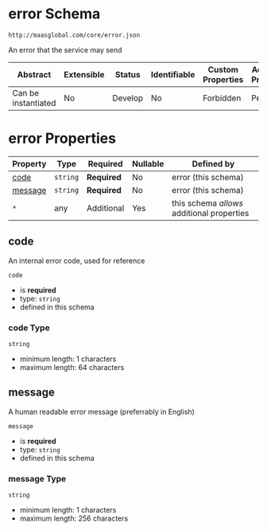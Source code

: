 # error Schema

```
http://maasglobal.com/core/error.json
```

An error that the service may send

| Abstract            | Extensible | Status  | Identifiable | Custom Properties | Additional Properties | Defined In                    |
| ------------------- | ---------- | ------- | ------------ | ----------------- | --------------------- | ----------------------------- |
| Can be instantiated | No         | Develop | No           | Forbidden         | Permitted             | [core/error.json](error.json) |

# error Properties

| Property            | Type     | Required     | Nullable | Defined by                                 |
| ------------------- | -------- | ------------ | -------- | ------------------------------------------ |
| [code](#code)       | `string` | **Required** | No       | error (this schema)                        |
| [message](#message) | `string` | **Required** | No       | error (this schema)                        |
| `*`                 | any      | Additional   | Yes      | this schema _allows_ additional properties |

## code

An internal error code, used for reference

`code`

- is **required**
- type: `string`
- defined in this schema

### code Type

`string`

- minimum length: 1 characters
- maximum length: 64 characters

## message

A human readable error message (preferrably in English)

`message`

- is **required**
- type: `string`
- defined in this schema

### message Type

`string`

- minimum length: 1 characters
- maximum length: 256 characters
